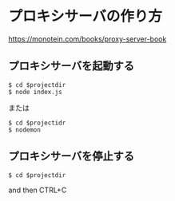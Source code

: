 # プロキシサーバの作り方

https://monotein.com/books/proxy-server-book


## プロキシサーバを起動する

```
$ cd $projectdir
$ node index.js
```

または

```
$ cd $projectidr
$ nodemon
```

## プロキシサーバを停止する

```
$ cd $projectdir
```

and then CTRL+C
